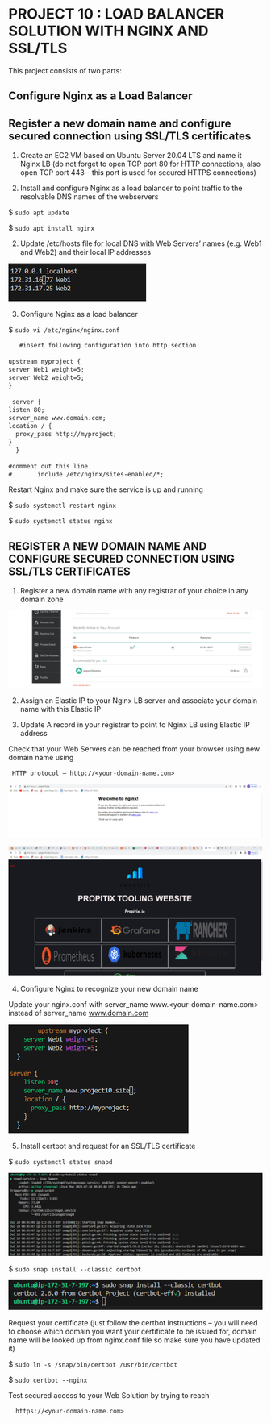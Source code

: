# PROJECT 10 : LOAD BALANCER SOLUTION WITH NGINX AND SSL/TLS

This project consists of two parts:

## Configure Nginx as a Load Balancer

## Register a new domain name and configure secured connection using SSL/TLS certificates

1. Create an EC2 VM based on Ubuntu Server 20.04 LTS and name it Nginx LB (do not forget to open TCP port 80 for HTTP connections, also open TCP port 443 – this port is used for secured HTTPS connections)

2. Install and configure Nginx as a load balancer to point traffic to the resolvable DNS names of the webservers

$ `sudo apt update`

$ `sudo apt install nginx`

2. Update /etc/hosts file for local DNS with Web Servers’ names (e.g. Web1 and Web2) and their local IP addresses

![alt text](./Images/P10_4.png)

3. Configure Nginx as a load balancer

$ `sudo vi /etc/nginx/nginx.conf`

       #insert following configuration into http section

    upstream myproject {
    server Web1 weight=5;
    server Web2 weight=5;
    }

     server {
    listen 80;
    server_name www.domain.com;
    location / {
      proxy_pass http://myproject;
    }
      }

    #comment out this line
    #       include /etc/nginx/sites-enabled/*;



Restart Nginx and make sure the service is up and running

$ `sudo systemctl restart nginx`

$ `sudo systemctl status nginx`

## REGISTER A NEW DOMAIN NAME AND CONFIGURE SECURED CONNECTION USING SSL/TLS CERTIFICATES

1. Register a new domain name with any registrar of your choice in any domain zone

![alt text](./Images/P10_7.png)

2. Assign an Elastic IP to your Nginx LB server and associate your domain name with this Elastic IP

3. Update A record in your registrar to point to Nginx LB using Elastic IP address

Check that your Web Servers can be reached from your browser using new domain name using 

     HTTP protocol – http://<your-domain-name.com>

![alt text](./Images/P10_5.png)

![alt text](./Images/P10_6.png)

4. Configure Nginx to recognize your new domain name

Update your nginx.conf with server_name www.<your-domain-name.com> instead of server_name www.domain.com

![alt text](./Images/P10_3.png)

5. Install certbot and request for an SSL/TLS certificate

$ `sudo systemctl status snapd`

![alt text](./Images/P10_1.png)

$ `sudo snap install --classic certbot`

![alt text](./Images/P10_2.png)

Request your certificate (just follow the certbot instructions – you will need to choose which domain you want your certificate to be issued for, domain name will be looked up from nginx.conf file so make sure you have updated it)

$ `sudo ln -s /snap/bin/certbot /usr/bin/certbot`

$ `sudo certbot --nginx`

Test secured access to your Web Solution by trying to reach 

      https://<your-domain-name.com>